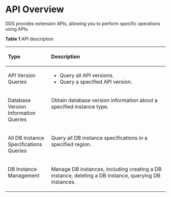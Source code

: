 # API Overview<a name="dds_api_0006"></a>

DDS provides extension APIs, allowing you to perform specific operations using APIs.

**Table  1**  API description

<a name="table1577981717153"></a>
<table><thead align="left"><tr id="row16810121712155"><th class="cellrowborder" valign="top" width="27%" id="mcps1.2.3.1.1"><p id="p13834717131516"><a name="p13834717131516"></a><a name="p13834717131516"></a><strong id="b842352706201211"><a name="b842352706201211"></a><a name="b842352706201211"></a>Type</strong></p>
</th>
<th class="cellrowborder" valign="top" width="73%" id="mcps1.2.3.1.2"><p id="p3883151714159"><a name="p3883151714159"></a><a name="p3883151714159"></a><strong id="b12191203712285"><a name="b12191203712285"></a><a name="b12191203712285"></a>Description</strong></p>
</th>
</tr>
</thead>
<tbody><tr id="row1949285720717"><td class="cellrowborder" valign="top" width="27%" headers="mcps1.2.3.1.1 "><p id="p1349320571278"><a name="p1349320571278"></a><a name="p1349320571278"></a>API Version Queries</p>
</td>
<td class="cellrowborder" valign="top" width="73%" headers="mcps1.2.3.1.2 "><a name="ul920143612915"></a><a name="ul920143612915"></a><ul id="ul920143612915"><li>Query all API versions.</li><li>Query a specified API version.</li></ul>
</td>
</tr>
<tr id="row10180132720818"><td class="cellrowborder" valign="top" width="27%" headers="mcps1.2.3.1.1 "><p id="p101802271083"><a name="p101802271083"></a><a name="p101802271083"></a>Database Version Information Queries</p>
</td>
<td class="cellrowborder" valign="top" width="73%" headers="mcps1.2.3.1.2 "><p id="p4401153416307"><a name="p4401153416307"></a><a name="p4401153416307"></a>Obtain database version information about a specified instance type.</p>
</td>
</tr>
<tr id="row1193412428326"><td class="cellrowborder" valign="top" width="27%" headers="mcps1.2.3.1.1 "><p id="p16935124219321"><a name="p16935124219321"></a><a name="p16935124219321"></a>All DB Instance Specifications Queries</p>
</td>
<td class="cellrowborder" valign="top" width="73%" headers="mcps1.2.3.1.2 "><p id="p11850755183110"><a name="p11850755183110"></a><a name="p11850755183110"></a>Query all DB instance specifications in a specified region.</p>
</td>
</tr>
<tr id="row1980621151411"><td class="cellrowborder" valign="top" width="27%" headers="mcps1.2.3.1.1 "><p id="p16894236114218"><a name="p16894236114218"></a><a name="p16894236114218"></a>DB Instance Management</p>
</td>
<td class="cellrowborder" valign="top" width="73%" headers="mcps1.2.3.1.2 "><p id="p48584292183"><a name="p48584292183"></a><a name="p48584292183"></a>Manage DB instances, including creating a DB instance, deleting a DB instance, querying DB instances.</p>
</td>
</tr>
</tbody>
</table>

